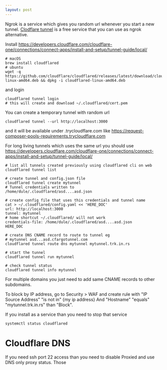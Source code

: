 ```yaml
---
layout: post
---
```


Ngrok is a service which gives you random url whenever you start a new tunnel.
[Clodflare tunnel](https://www.cloudflare.com/products/tunnel/) is a free
service that you can use as ngrok alternative.

Install https://developers.cloudflare.com/cloudflare-one/connections/connect-apps/install-and-setup/tunnel-guide/local/
```
# macOS
brew install cloudflared
# ubuntu
wget -q https://github.com/cloudflare/cloudflared/releases/latest/download/cloudflared-linux-amd64.deb && dpkg -i cloudflared-linux-amd64.deb
```
and login
```
cloudflared tunnel login
# this will create and download ~/.cloudflared/cert.pem
```

You can create a temporary tunnel with random url
```
cloudflared tunnel --url http://localhost:3000
```
and it will be available under .trycloudflare.com like
<https://request-composer-pools-requirements.trycloudflare.com>

For long living tunnels which uses the same url you should use
<https://developers.cloudflare.com/cloudflare-one/connections/connect-apps/install-and-setup/tunnel-guide/local/>

```
# list all tunnels created previously using cloudflared cli on web
cloudflared tunnel list

# create tunnel and config.json file
cloudflared tunnel create mytunnel
# Tunnel credentials written to /home/dule/.cloudflared/asd....asd.json

# create config file that uses this credentials and tunnel name
cat > ~/.cloudflared/config.yaml << 'HERE_DOC'
url: http://localhost:3000
tunnel: mytunnel
# home shortcut ~/.cloudflared/ will not work
credentials-file: /home/dule/.cloudflared/asd....asd.json
HERE_DOC

# create DNS CNAME record to route to tunnel eg
# mytunnel asd...asd.cfargotunnel.com
cloudflared tunnel route dns mytunnel mytunnel.trk.in.rs

# start the tunnel
cloudflared tunnel run mytunnel

# check tunnel status
cloudflared tunnel info mytunnel
```

For multiple domains you just need to add same CNAME records to other
subdomains.

To block by IP address, go to Security > WAF and create rule with "IP Source
Address" "is not in" {my ip address} And "Hostname" "equals"
"mytunnel.trk.in.rs" than "Block".

If you install as a service than you need to stop that service
```
systemctl status cloudflared
```

#  Cloudflare DNS

If you need ssh port 22 access than you need to disable Proxied and use DNS only
proxy status.
Those

